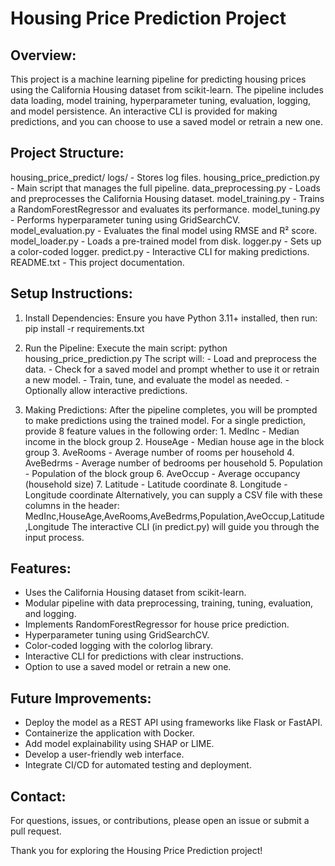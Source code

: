 Housing Price Prediction Project
================================

Overview:
---------
This project is a machine learning pipeline for predicting housing prices using the California Housing dataset from scikit-learn. The pipeline includes data loading, model training, hyperparameter tuning, evaluation, logging, and model persistence. An interactive CLI is provided for making predictions, and you can choose to use a saved model or retrain a new one.

Project Structure:
------------------
housing_price_predict/
    logs/                         - Stores log files.
    housing_price_prediction.py   - Main script that manages the full pipeline.
    data_preprocessing.py         - Loads and preprocesses the California Housing dataset.
    model_training.py             - Trains a RandomForestRegressor and evaluates its performance.
    model_tuning.py               - Performs hyperparameter tuning using GridSearchCV.
    model_evaluation.py           - Evaluates the final model using RMSE and R² score.
    model_loader.py               - Loads a pre-trained model from disk.
    logger.py                     - Sets up a color-coded logger.
    predict.py                    - Interactive CLI for making predictions.
    README.txt                    - This project documentation.

Setup Instructions:
-------------------
1. Install Dependencies:
   Ensure you have Python 3.11+ installed, then run:
       pip install -r requirements.txt

2. Run the Pipeline:
   Execute the main script:
       python housing_price_prediction.py
   The script will:
       - Load and preprocess the data.
       - Check for a saved model and prompt whether to use it or retrain a new model.
       - Train, tune, and evaluate the model as needed.
       - Optionally allow interactive predictions.

3. Making Predictions:
   After the pipeline completes, you will be prompted to make predictions using the trained model.
   For a single prediction, provide 8 feature values in the following order:
       1. MedInc     - Median income in the block group
       2. HouseAge   - Median house age in the block group
       3. AveRooms   - Average number of rooms per household
       4. AveBedrms  - Average number of bedrooms per household
       5. Population - Population of the block group
       6. AveOccup   - Average occupancy (household size)
       7. Latitude   - Latitude coordinate
       8. Longitude  - Longitude coordinate
   Alternatively, you can supply a CSV file with these columns in the header:
       MedInc,HouseAge,AveRooms,AveBedrms,Population,AveOccup,Latitude,Longitude
   The interactive CLI (in predict.py) will guide you through the input process.

Features:
---------
- Uses the California Housing dataset from scikit-learn.
- Modular pipeline with data preprocessing, training, tuning, evaluation, and logging.
- Implements RandomForestRegressor for house price prediction.
- Hyperparameter tuning using GridSearchCV.
- Color-coded logging with the colorlog library.
- Interactive CLI for predictions with clear instructions.
- Option to use a saved model or retrain a new one.

Future Improvements:
--------------------
- Deploy the model as a REST API using frameworks like Flask or FastAPI.
- Containerize the application with Docker.
- Add model explainability using SHAP or LIME.
- Develop a user-friendly web interface.
- Integrate CI/CD for automated testing and deployment.

Contact:
--------
For questions, issues, or contributions, please open an issue or submit a pull request.

Thank you for exploring the Housing Price Prediction project!
